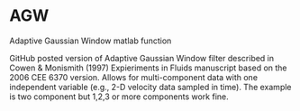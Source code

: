 # AGW
Adaptive Gaussian Window matlab function

GitHub posted version of Adaptive Gaussian Window filter described in Cowen & Monismith (1997) Expieriments in Fluids manuscript based on
the 2006 CEE 6370 version.  Allows for multi-component data with one independent variable (e.g., 2-D velocity data sampled in time).  The
example is two component but 1,2,3 or more components work fine.
